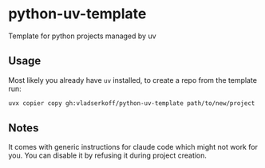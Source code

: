 # python-uv-template

Template for python projects managed by uv

## Usage

Most likely you already have `uv` installed, to create a repo from the template run:

```sh
uvx copier copy gh:vladserkoff/python-uv-template path/to/new/project
```

## Notes

It comes with generic instructions for claude code which might not work for you. You can disable it by refusing it during project creation.
